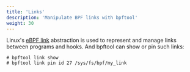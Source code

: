 ```yaml
---
title: 'Links'
description: 'Manipulate BPF links with bpftool'
weight: 30
---
```


Linux's [eBPF link](https://lore.kernel.org/bpf/20200228223948.360936-1-andriin@fb.com/)
abstraction is used to represent and manage links between programs and hooks.
And bpftool can show or pin such links:

```console
# bpftool link show
# bpftool link pin id 27 /sys/fs/bpf/my_link
```
